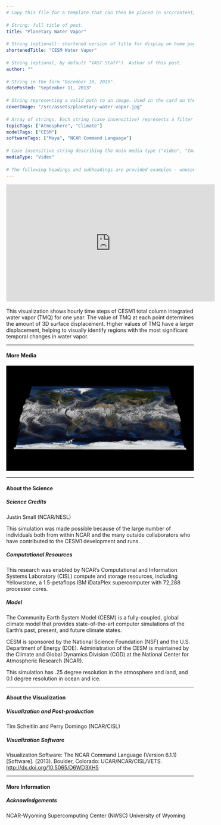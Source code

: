 ```yaml
---
# Copy this file for a template that can then be placed in src/content/visualizations. The name of this file will be used as the URL for the post.

# String: full title of post.
title: "Planetary Water Vapor"

# String (optional): shortened version of title for display on home page in card.
shortenedTitle: "CESM Water Vapor"

# String (optional, by default "VAST Staff"). Author of this post.
author: ""

# String in the form "December 10, 2019".
datePosted: "September 11, 2013" 

# String representing a valid path to an image. Used in the card on the main page. Likely to be in the form "/src/assets/..." for images located in src/assets.
coverImage: "/src/assets/planetary-water-vapor.jpg"

# Array of strings. Each string (case insensitive) represents a filter from the front page. Tags that do not correspond to a current filter will be ignored for filtering.
topicTags: ["Atmosphere", "Climate"]
modelTags: ["CESM"]
softwareTags: ["Maya", "NCAR Command Language"]

# Case insensitive string describing the main media type ("Video", "Image", "App", etc). This is displayed in the post heading as a small tag above the title.
mediaType: "Video"

# The following headings and subheadings are provided examples - unused ones can be deleted. All Markdown content below will be rendered in the frontend.
---
```


<iframe width="560" height="315" src="https://www.youtube.com/embed/4794mgJLTbU?si=-CFgATxKckRB2OSq" title="YouTube video player" frameborder="0" allow="accelerometer; autoplay; clipboard-write; encrypted-media; gyroscope; picture-in-picture; web-share" referrerpolicy="strict-origin-when-cross-origin" allowfullscreen></iframe>

This visualization shows hourly time steps of CESM1 total column integrated water vapor (TMQ) for one year. The value of TMQ at each point determines the amount of 3D surface displacement. Higher values of TMQ have a larger displacement, helping to visually identify regions with the most significant temporal changes in water vapor.

___

#### More Media

![Planetary water vapor](../../assets/planetary-water-vapor.jpg)

___

#### About the Science

##### Science Credits

Justin Small (NCAR/NESL)

This simulation was made possible because of the large number of individuals both from within NCAR and the many outside collaborators who have contributed to the CESM1 development and runs.

##### Computational Resources

This research was enabled by NCAR’s Computational and Information Systems Laboratory (CISL) compute and storage resources, including Yellowstone, a 1.5-petaflops IBM iDataPlex supercomputer with 72,288 processor cores.

##### Model

The Community Earth System Model (CESM) is a fully-coupled, global climate model that provides state-of-the-art computer simulations of the Earth’s past, present, and future climate states.

CESM is sponsored by the National Science Foundation (NSF) and the U.S. Department of Energy (DOE). Administration of the CESM is maintained by the Climate and Global Dynamics Division (CGD) at the National Center for Atmospheric Research (NCAR).

This simulation has .25 degree resolution in the atmosphere and land, and 0.1 degree resolution in ocean and ice.

___

#### About the Visualization

##### Visualization and Post-production

Tim Scheitlin and Perry Domingo (NCAR/CISL)

##### Visualization Software

Visualization Software: The NCAR Command Language (Version 6.1.1) [Software]. (2013). Boulder, Colorado: UCAR/NCAR/CISL/VETS. http://dx.doi.org/10.5065/D6WD3XH5

___

#### More Information

##### Acknowledgements

NCAR-Wyoming Supercomputing Center (NWSC) University of Wyoming


